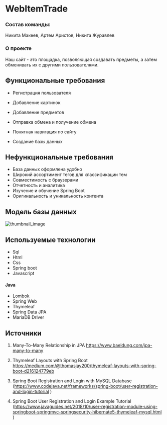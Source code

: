 # WebItemTrade
### Состав команды: 
Никита Макеев, Артем Аристов, Никита Журавлев
### О проекте
Наш сайт - это площадка, позволяющая создавать предметы, а затем обменивать их с другими пользователями.
## Функциональные требования 
- Регистрация пользователя
- Добавление картинок
- Добавление предметов

- Отправка обмена и получение обмена
- Понятная навигация по сайту
- Создание базы данных
## Нефункциональные требования
- База данных оформлена удобно
- Широкий ассортимент тегов для классификации тем
- Совместимость с браузерами
- Отчетность и аналитика
- Изучение и обучение Spring Boot
- Оригинальность и уникальность контента
## Модель базы данных
![thumbnail_image](https://github.com/NikitaMakeev/WebItemTrade/assets/131643784/3df41730-604b-4042-ace8-d2ecd7e4d5a3)

## Используемые технологии
- Sql
- Html
- Css
- Spring boot
- Javascript
#### Java 
- Lombok
- Spring Web
- Thymeleaf
- Spring Data JPA
- MariaDB Driver
## Источники
1.  Many-To-Many Relationship in JPA https://www.baeldung.com/jpa-many-to-many  

2. Thymeleaf Layouts with Spring Boot https://medium.com/@thomasjay200/thymeleaf-layouts-with-spring-boot-d216124779eb  

3. Spring Boot Registration and Login with MySQL Database (https://www.codejava.net/frameworks/spring-boot/user-registration-and-login-tutorial ) 

4. Spring Boot User Registration and Login Example Tutorial (https://www.javaguides.net/2018/10/user-registration-module-using-springboot-springmvc-springsecurity-hibernate5-thymeleaf-mysql.html ) 



 

 

 
